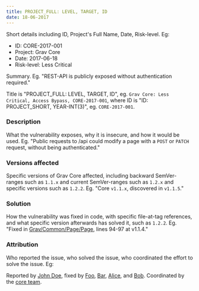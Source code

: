 ```yaml
---
title: PROJECT_FULL: LEVEL, TARGET, ID
date: 18-06-2017
---
```


Short details including ID, Project's Full Name, Date, Risk-level. Eg:

- ID: CORE-2017-001
- Project: Grav Core
- Date: 2017-06-18
- Risk-level: Less Critical

Summary. Eg. "REST-API is publicly exposed without authentication required."

Title is "PROJECT_FULL: LEVEL, TARGET, ID", eg. `Grav Core: Less Critical, Access Bypass, CORE-2017-001`, where ID is "ID: PROJECT_SHORT, YEAR-INT(3)", eg. `CORE-2017-001`.

### Description

What the vulnerability exposes, why it is insecure, and how it would be used. Eg. "Public requests to /api could modify a page with a `POST` or `PATCH` request, without being authenticated."

### Versions affected

Specific versions of Grav Core affected, including backward SemVer-ranges such as `1.1.x` and current SemVer-ranges such as `1.2.x` and specific versions such as `1.2.2`. Eg. "Core `v1.1.x`, discovered in `v1.1.5`."

### Solution

How the vulnerability was fixed in code, with specific file-at-tag references, and what specific version afterwards has solved it, such as `1.2.2`. Eg. "Fixed in [Grav/Common/Page/Page](https://github.com/getgrav/grav/blob/1.1.4/system/src/Grav/Common/Page/Page.php#L94-L97), lines 94-97 at v1.1.4."



### Attribution

Who reported the issue, who solved the issue, who coordinated the effort to solve the issue. Eg:

Reported by [John Doe](https://en.wikipedia.org/wiki/John_Doe), fixed by [Foo](https://en.wikipedia.org/wiki/Placeholder_name#Computing), [Bar](https://en.wikipedia.org/wiki/Placeholder_name#Computing), [Alice](https://en.wikipedia.org/wiki/Placeholder_name#Computing), and [Bob](https://en.wikipedia.org/wiki/Placeholder_name#Computing). Coordinated by the [core team](https://getgrav.org/about).
